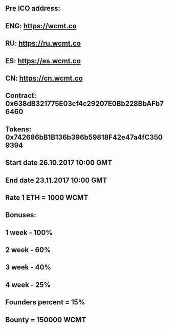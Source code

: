 Pre ICO address:
--------------------
ENG: https://wcmt.co
--------------------
RU: https://ru.wcmt.co
--------------------
ES: https://es.wcmt.co
--------------------
CN: https://cn.wcmt.co
--------------------
Contract: 0x638dB321775E03cf4c29207E0Bb228BbAFb76460
--------------------
Tokens: 0x742686bB1B136b396b59818F42e47a4fC3509394
--------------------
Start date 26.10.2017 10:00 GMT
--------------------
End date 23.11.2017 10:00 GMT
--------------------
Rate 1 ETH = 1000 WCMT
--------------------
Bonuses:
--------------------
1 week - 100%
--------------------
2 week - 60%
--------------------
3 week - 40%
--------------------
4 week - 25%
--------------------
Founders percent = 15%
--------------------
Bounty = 150000 WCMT
--------------------
